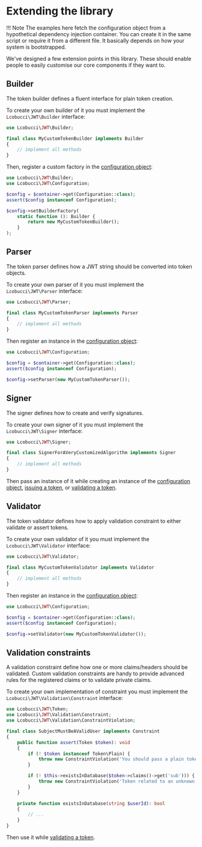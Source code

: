 # Extending the library

!!! Note
    The examples here fetch the configuration object from a hypothetical dependency injection container.
    You can create it in the same script or require it from a different file. It basically depends on how your system is bootstrapped.

We've designed a few extension points in this library.
These should enable people to easily customise our core components if they want to.

## Builder

The token builder defines a fluent interface for plain token creation.

To create your own builder of it you must implement the `Lcobucci\JWT\Builder` interface:

```php
use Lcobucci\JWT\Builder;

final class MyCustomTokenBuilder implements Builder
{
    // implement all methods
}
```

Then, register a custom factory in the [configuration object]:

```php
use Lcobucci\JWT\Builder;
use Lcobucci\JWT\Configuration;

$config = $container->get(Configuration::class);
assert($config instanceof Configuration);

$config->setBuilderFactory(
    static function (): Builder {
        return new MyCustomTokenBuilder();
    }
);
```

## Parser

The token parser defines how a JWT string should be converted into token objects.

To create your own parser of it you must implement the `Lcobucci\JWT\Parser` interface:

```php
use Lcobucci\JWT\Parser;

final class MyCustomTokenParser implements Parser
{
    // implement all methods
}
```

Then register an instance in the [configuration object]:

```php
use Lcobucci\JWT\Configuration;

$config = $container->get(Configuration::class);
assert($config instanceof Configuration);

$config->setParser(new MyCustomTokenParser());
```

## Signer

The signer defines how to create and verify signatures.

To create your own signer of it you must implement the `Lcobucci\JWT\Signer` interface:

```php
use Lcobucci\JWT\Signer;

final class SignerForAVeryCustomizedAlgorithm implements Signer
{
    // implement all methods
}
```

Then pass an instance of it while creating an instance of the [configuration object], [issuing a token](issuing-tokens.md), or [validating a token].

## Validator

The token validator defines how to apply validation constraint to either validate or assert tokens.

To create your own validator of it you must implement the `Lcobucci\JWT\Validator` interface:

```php
use Lcobucci\JWT\Validator;

final class MyCustomTokenValidator implements Validator
{
    // implement all methods
}
```

Then register an instance in the [configuration object]:

```php
use Lcobucci\JWT\Configuration;

$config = $container->get(Configuration::class);
assert($config instanceof Configuration);

$config->setValidator(new MyCustomTokenValidator());
```

## Validation constraints

A validation constraint define how one or more claims/headers should be validated.
Custom validation constraints are handy to provide advanced rules for the registered claims or to validate private claims.

To create your own implementation of constraint you must implement the `Lcobucci\JWT\Validation\Constraint` interface:

```php
use Lcobucci\JWT\Token;
use Lcobucci\JWT\Validation\Constraint;
use Lcobucci\JWT\Validation\ConstraintViolation;

final class SubjectMustBeAValidUser implements Constraint
{
    public function assert(Token $token): void
    {
        if (! $token instanceof Token\Plain) {
            throw new ConstraintViolation('You should pass a plain token');
        }

        if (! $this->existsInDatabase($token->claims()->get('sub'))) {
            throw new ConstraintViolation('Token related to an unknown user');
        }
    }

    private function existsInDatabase(string $userId): bool
    {
        // ...
    }
}
```

Then use it while [validating a token].

[configuration object]: configuration.md
[validating a token]: validating-tokens.md
